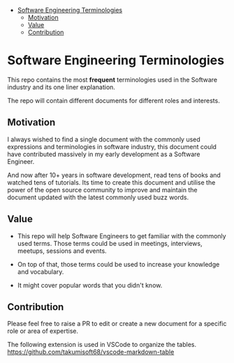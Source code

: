 - [Software Engineering Terminologies](#software-engineering-terminologies)
  - [Motivation](#motivation)
  - [Value](#value)
  - [Contribution](#contribution)

# Software Engineering Terminologies

This repo contains the most **frequent** terminologies used in the Software industry and its one liner explanation.

The repo will contain different documents for different roles and interests.

## Motivation

I always wished to find a single document with the commonly used expressions and terminologies in software industry, this document could have contributed massively in my early development as a Software Engineer.

And now after 10+ years in software development, read tens of books and watched tens of tutorials. Its time to create this document and utilise the power of the open source community to improve and maintain the document updated with the latest commonly used buzz words.

## Value

- This repo will help Software Engineers to get familiar with the commonly used terms. Those terms could be used in meetings, interviews, meetups, sessions and events.

- On top of that, those terms could be used to increase your knowledge and vocabulary.

- It might cover popular words that you didn't know.

## Contribution

Please feel free to raise a PR to edit or create a new document for a specific role or area of expertise.

The following extension is used in VSCode to organize the tables.
https://github.com/takumisoft68/vscode-markdown-table